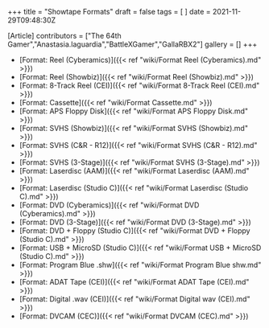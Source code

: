 +++
title = "Showtape Formats"
draft = false
tags = [ ]
date = 2021-11-29T09:48:30Z

[Article]
contributors = ["The 64th Gamer","Anastasia.laguardia","BattleXGamer","GallaRBX2"]
gallery = []
+++
* [Format: Reel (Cyberamics)]({{< ref "wiki/Format Reel (Cyberamics).md" >}})
* [Format: Reel (Showbiz)]({{< ref "wiki/Format Reel (Showbiz).md" >}})
* [Format: 8-Track Reel (CEI)]({{< ref "wiki/Format 8-Track Reel (CEI).md" >}})
* [Format: Cassette]({{< ref "wiki/Format Cassette.md" >}})
* [Format: APS Floppy Disk]({{< ref "wiki/Format APS Floppy Disk.md" >}})
* [Format: SVHS (Showbiz)]({{< ref "wiki/Format SVHS (Showbiz).md" >}})
* [Format: SVHS (C&R - R12)]({{< ref "wiki/Format SVHS (C&R - R12).md" >}})
* [Format: SVHS (3-Stage)]({{< ref "wiki/Format SVHS (3-Stage).md" >}})
* [Format: Laserdisc (AAM)]({{< ref "wiki/Format Laserdisc (AAM).md" >}})
* [Format: Laserdisc (Studio C)]({{< ref "wiki/Format Laserdisc (Studio C).md" >}})
* [Format: DVD (Cyberamics)]({{< ref "wiki/Format DVD (Cyberamics).md" >}})
* [Format: DVD (3-Stage)]({{< ref "wiki/Format DVD (3-Stage).md" >}})
* [Format: DVD + Floppy (Studio C)]({{< ref "wiki/Format DVD + Floppy (Studio C).md" >}})
* [Format: USB + MicroSD (Studio C)]({{< ref "wiki/Format USB + MicroSD (Studio C).md" >}})
* [Format: Program Blue .shw]({{< ref "wiki/Format Program Blue shw.md" >}})
* [Format: ADAT Tape (CEI)]({{< ref "wiki/Format ADAT Tape (CEI).md" >}})
* [Format: Digital .wav (CEI)]({{< ref "wiki/Format Digital wav (CEI).md" >}})
* [Format: DVCAM (CEC)]({{< ref "wiki/Format DVCAM (CEC).md" >}})